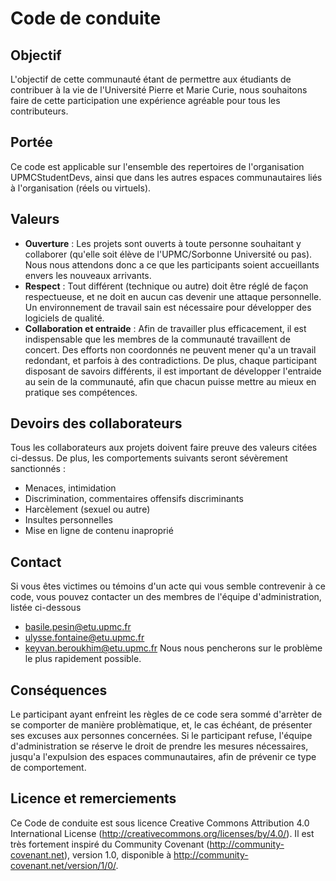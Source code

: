# Code de conduite

## Objectif
L'objectif de cette communauté étant de permettre aux étudiants de contribuer à la vie de l'Université Pierre et Marie Curie, nous souhaitons faire de cette participation une expérience agréable pour tous les contributeurs.

## Portée
Ce code est applicable sur l'ensemble des repertoires de l'organisation UPMCStudentDevs, ainsi que dans les autres espaces communautaires liés à l'organisation (réels ou virtuels).

## Valeurs
* **Ouverture** : Les projets sont ouverts à toute personne souhaitant y collaborer (qu'elle soit élève de l'UPMC/Sorbonne Université ou pas). Nous nous attendons donc a ce que les participants soient accueillants envers les nouveaux arrivants.
* **Respect** : Tout différent (technique ou autre) doit être réglé de façon respectueuse, et ne doit en aucun cas devenir une attaque personnelle. Un environnement de travail sain est nécessaire pour développer des logiciels de qualité.
* **Collaboration et entraide** : Afin de travailler plus efficacement, il est indispensable que les membres de la communauté travaillent de concert. Des efforts non coordonnés ne peuvent mener qu'a un travail redondant, et parfois à des contradictions. De plus, chaque participant disposant de savoirs différents, il est important de développer l'entraide au sein de la communauté, afin que chacun puisse mettre au mieux en pratique ses compétences.

## Devoirs des collaborateurs
Tous les collaborateurs aux projets doivent faire preuve des valeurs citées ci-dessus. De plus, les comportements suivants seront sévèrement sanctionnés :
* Menaces, intimidation
* Discrimination, commentaires offensifs discriminants
* Harcèlement (sexuel ou autre)
* Insultes personnelles
* Mise en ligne de contenu inaproprié

## Contact
Si vous êtes victimes ou témoins d'un acte qui vous semble contrevenir à ce code, vous pouvez contacter un des membres de l'équipe d'administration, listée ci-dessous
* basile.pesin@etu.upmc.fr
* ulysse.fontaine@etu.upmc.fr
* keyvan.beroukhim@etu.upmc.fr
Nous nous pencherons sur le problème le plus rapidement possible.

## Conséquences
Le participant ayant enfreint les règles de ce code sera sommé d'arrèter de se comporter de manière problèmatique, et, le cas échéant, de présenter ses excuses aux personnes concernées. Si le participant refuse, l'équipe d'administration se réserve le droit de prendre les mesures nécessaires, jusqu'a l'expulsion des espaces communautaires, afin de prévenir ce type de comportement.

## Licence et remerciements
Ce Code de conduite est sous licence Creative Commons Attribution 4.0 International License (http://creativecommons.org/licenses/by/4.0/). Il est très fortement inspiré du Community Covenant (http://community-covenant.net), version 1.0, disponible à http://community-covenant.net/version/1/0/.
